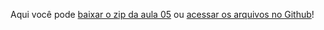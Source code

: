 Aqui você pode [baixar o zip da aula 05](https://github.com/alura-cursos/curso-node-oauth/archive/refs/heads/aula_5.zip) ou [acessar os arquivos no Github](https://github.com/alura-cursos/curso-node-oauth/tree/aula_5)!